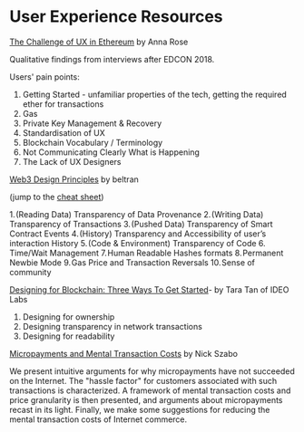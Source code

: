 # User Experience Resources

[The Challenge of UX in Ethereum](https://medium.com/ecf-review/challenge-of-ux-in-ethereum-122e1a33688d) by Anna Rose

Qualitative findings from interviews after EDCON 2018. 

Users' pain points: 
1. Getting Started - unfamiliar properties of the tech, getting the required ether for transactions
2. Gas
3. Private Key Management & Recovery
4. Standardisation of UX
5. Blockchain Vocabulary / Terminology
6. Not Communicating Clearly What is Happening
7. The Lack of UX Designers

[Web3 Design Principles](https://medium.com/@lyricalpolymath/web3-design-principles-f21db2f240c1) by beltran

(jump to the [cheat sheet](https://medium.com/@lyricalpolymath/web3-design-principles-f21db2f240c1))

1. (Reading Data) Transparency of Data Provenance
2. (Writing Data) Transparency of Transactions
3. (Pushed Data) Transparency of Smart Contract Events
4. (History) Transparency and Accessibility of user’s interaction History
5. (Code & Environment) Transparency of Code
6. Time/Wait Management
7. Human Readable Hashes formats
8. Permanent Newbie Mode
9. Gas Price and Transaction Reversals
10. Sense of community

[Designing for Blockchain: Three Ways To Get Started](https://www.ideo.com/blog/designing-for-blockchain-three-ways-to-get-started)- by Tara Tan of IDEO Labs

1. Designing for ownership
2. Designing transparency in network transactions
3. Designing for readability

[Micropayments and Mental Transaction Costs](https://nakamotoinstitute.org/static/docs/micropayments-and-mental-transaction-costs.pdf) by Nick Szabo

We present intuitive arguments for why micropayments have not succeeded
on the Internet. The "hassle factor" for customers associated with such transactions
is characterized. A framework of mental transaction costs and price
granularity is then presented, and arguments about micropayments recast in its
light. Finally, we make some suggestions for reducing the mental transaction
costs of Internet commerce.
